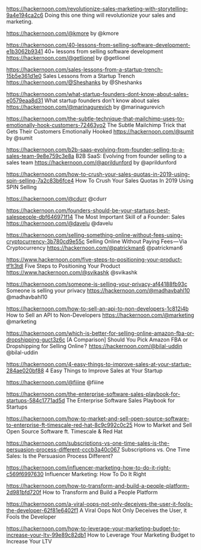

https://hackernoon.com/revolutionize-sales-marketing-with-storytelling-9a4e194ca2c6
Doing this one thing will revolutionize your sales and marketing.

https://hackernoon.com/@kmore
by @kmore





https://hackernoon.com/40-lessons-from-selling-software-development-e1b3062b9341
40+ lessons from selling software development
https://hackernoon.com/@getlionel
by @getlionel



https://hackernoon.com/sales-lessons-from-a-startup-trench-15b5e361d1e0
Sales Lessons from a Startup Trench
https://hackernoon.com/@Sheshanks
by @Sheshanks




https://hackernoon.com/what-startup-founders-dont-know-about-sales-e0579eaa8d31
What startup founders don’t know about sales
https://hackernoon.com/@marinagurevich
by @marinagurevich





https://hackernoon.com/the-subtle-technique-that-mailchimp-uses-to-emotionally-hook-customers-72463yo2
The Subtle Mailchimp Trick that Gets Their Customers Emotionally Hooked
https://hackernoon.com/@sumit
by @sumit






https://hackernoon.com/b2b-saas-evolving-from-founder-selling-to-a-sales-team-9e8e759c3e8a
B2B SaaS: Evolving from founder selling to a sales team
https://hackernoon.com/@aprildunford
by @aprildunford







https://hackernoon.com/how-to-crush-your-sales-quotas-in-2019-using-spin-selling-7a2c83b6fce4
How To Crush Your Sales Quotas In 2019 Using SPIN Selling

https://hackernoon.com/@cdurr
@cdurr






https://hackernoon.com/founders-should-be-your-startups-best-salespeople-dbf646971f14
The Most Important Skill of a Founder: Sales
https://hackernoon.com/@davelu
@davelu






https://hackernoon.com/selling-something-online-without-fees-using-cryptocurrency-3b780cd9e55c
Selling Online Without Paying Fees — Via Cryptocurrency
https://hackernoon.com/@patrickman6
@patrickman6





https://www.hackernoon.com/five-steps-to-positioning-your-product-tf1t3tdl
Five Steps to Positioning Your Product
https://www.hackernoon.com/@svikashk
@svikashk






https://hackernoon.com/someone-is-selling-your-privacy-af44188fb93c
Someone is selling your privacy
https://hackernoon.com/@madhavbahl10
@madhavbahl10




https://hackernoon.com/how-to-sell-an-api-to-non-developers-1c812i4b
How to Sell an API to Non-Developers
https://hackernoon.com/@marketing
@marketing





https://hackernoon.com/which-is-better-for-selling-online-amazon-fba-or-dropshipping-guct3z6c
[A Comparison] Should You Pick Amazon FBA or Dropshipping for Selling Online ? 
https://hackernoon.com/@bilal-uddin
@bilal-uddin





https://hackernoon.com/4-easy-things-to-improve-sales-at-your-startup-284ae020bf88
4 Easy Things to Improve Sales at Your Startup

https://hackernoon.com/@fiiine
@fiiine








https://hackernoon.com/the-enterprise-software-sales-playbook-for-startups-584c1771ad5d
The Enterprise Software Sales Playbook for Startups



https://hackernoon.com/how-to-market-and-sell-open-source-software-to-enterprise-ft-timescale-red-hat-8c9c992c0c25
How to Market and Sell Open Source Software ft. Timescale & Red Hat




https://hackernoon.com/subscriptions-vs-one-time-sales-is-the-persuasion-process-different-cccb3a40c067
Subscriptions vs. One Time Sales: Is the Persuasion Process Different?



https://hackernoon.com/influencer-marketing-how-to-do-it-right-c569f6997630
Influencer Marketing: How To Do It Right



https://hackernoon.com/how-to-transform-and-build-a-people-platform-2d981bfd720f
How to Transform and Build a People Platform



https://hackernoon.com/a-viral-oops-not-only-deceives-the-user-it-fools-the-developer-62f81e6402f1
A Viral Oops Not Only Deceives the User, it Fools the Developer



https://hackernoon.com/how-to-leverage-your-marketing-budget-to-increase-your-ltv-99e89c82db1
How to Leverage Your Marketing Budget to Increase Your LTV

